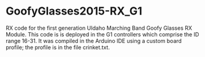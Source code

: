 # GoofyGlasses2015-RX_G1
RX code for the first generation UIdaho Marching Band Goofy Glasses RX Module.
This code is is deployed in the G1 controllers which comprise the ID range 16-31. It was compiled in the Arduino IDE using a custom board profile; the profile is in the file crinket.txt.
